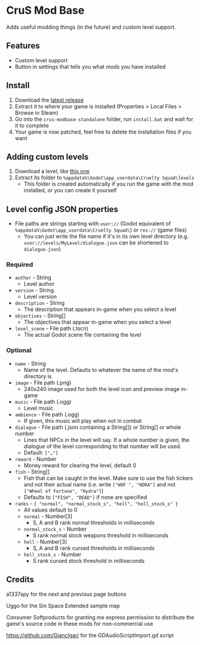 # CruS Mod Base

Adds useful modding things (in the future) and custom level support.

## Features

- Custom level support
- Button in settings that tells you what mods you have installed

## Install

1. Download the [latest release](https://github.com/crustyrashky/crus-modbase/releases/download/standalone-for-may11/crus-modbase-standalone.zip)
2. Extract it to where your game is installed (Properties > Local Files > Browse in Steam)
3. Go into the `crus-modbase-standalone` folder, run `install.bat` and wait for it to complete
4. Your game is now patched, feel free to delete the installation files if you want

## Adding custom levels

1. Download a level, like [this one](https://github.com/crustyrashky/crus-modbase/releases/download/standalone-for-may11/SinSpaceExtended.zip)
2. Extract its folder to `%appdata%\Godot\app_userdata\Cruelty Squad\levels`
   - This folder is created automatically if you run the game with the mod installed, or you can create it yourself

## Level config JSON properties

- File paths are strings starting with `user://` (Godot equivalent of `%appdata%\Godot\app_userdata\Cruelty Squad\`) or `res://` (game files)
  - You can just write the file name if it's in its own level directory (e.g. `user://levels/MyLevel/dialogue.json` can be shortened to `dialogue.json`)

### Required

- `author` - String
  - Level author
- `version` - String
  - Level version
- `description` - String
  - The description that appears in-game when you select a level
- `objectives` - String[]
  - The objectives that appear in-game when you select a level
- `level_scene` - File path (.tscn)
  - The actual Godot scene file containing the level

### Optional

- `name` - String
  - Name of the level. Defaults to whatever the name of the mod's directory is
- `image` - File path (.png)
  - 240x240 image used for both the level icon and preview image in-game
- `music` - File path (.ogg)
  - Level music
- `ambience` - File path (.ogg)
  - If given, this music will play when not in combat
- `dialogue` - File path (.json containing a String[]) or String[] or whole number
  - Lines that NPCs in the level will say. If a whole number is given, the dialogue of the level corresponding to that number will be used.
  - Default: `["…"]`
- `reward` - Number
  - Money reward for clearing the level, default 0
- `fish` - String[]
  - Fish that can be caught in the level. Make sure to use the fish tickers and not their actual name (i.e. write `["WOF ", "HDRA"]` and not `["Wheel of Fortune", "Hydra"]`)
  - Defaults to `["FISH", "DEAD"]` if none are specified
- `ranks` - `{ "normal", "normal_stock_s", "hell", "hell_stock_s" }`
  - All values default to 0
  - `normal` - Number[3]
    - S, A and B rank normal thresholds in milliseconds
  - `normal_stock_s` - Number
    - S rank normal stock weapons threshold in milliseconds
  - `hell` - Number[3]
    - S, A and B rank cursed thresholds in milliseconds
  - `hell_stock_s` - Number
    - S rank cursed stock threshold in milliseconds

## Credits

a1337spy for the next and previous page buttons

Uggo for the Sin Space Extended sample map

Consumer Softproducts for granting me express permission to distribute the game's source code in these mods for non-commercial use

https://github.com/Gianclgar/ for the GDAudioScriptImport.gd script 
